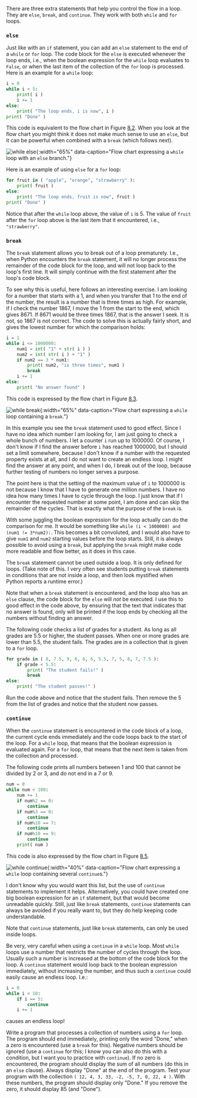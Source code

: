 There are three extra statements that help you control the flow in a
loop. They are `else`, `break`, and `continue`. They work with both
`while` and `for` loops.

### `else`

Just like with an `if` statement, you can add an `else` statement to the
end of a `while` or `for` loop. The code block for the `else` is
executed whenever the loop ends, i.e., when the boolean expression for
the `while` loop evaluates to `False`, or when the last item of the
collection of the `for` loop is processed. Here is an example for a
`while` loop:

```python
i = 0
while i < 5:
    print( i )
    i += 1
else:
    print( "The loop ends, i is now", i )
print( "Done" )
```

This code is equivalent to the flow chart in Figure
<a href="#f:chart5" data-reference-type="ref" data-reference="f:chart5">8.2</a>.
When you look at the flow chart you might think it does not make much
sense to use an `else`, but it can be powerful when combined with a
`break` (which follows next).

![while else](media/Chart5en.png "while else"){:width="65%" data-caption="Flow chart expressing a `while` loop with an `else` branch."}

Here is an example of using `else` for a `for` loop:

```python
for fruit in ( "apple", "orange", "strawberry" ):
    print( fruit )
else:
    print( "The loop ends, fruit is now", fruit )
print( "Done" )
```

Notice that after the `while` loop above, the value of `i` is 5. The
value of `fruit` after the `for` loop above is the last item that it
encountered, i.e., `"strawberry"`.

### `break`

The `break` statement allows you to break out of a loop prematurely.
I.e., when Python encounters the `break` statement, it will no longer
process the remainder of the code block for the loop, and will not loop
back to the loop's first line. It will simply continue with the first
statement after the loop's code block.

To see why this is useful, here follows an interesting exercise. I am
looking for a number that starts with a 1, and when you transfer that 1
to the end of the number, the result is a number that is three times as
high. For example, if I check the number 1867, I move the 1 from the
start to the end, which gives 8671. If 8671 would be three times 1867,
that is the answer I seek. It is not, so 1867 is not correct. The code
to solve this is actually fairly short, and gives the lowest number for
which the comparison holds:

```python
i = 1
while i <= 1000000:
    num1 = int( "1" + str( i ) )
    num2 = int( str( i ) + "1" )
    if num2 == 3 * num1:
        print( num2, "is three times", num1 )
        break
    i += 1
else:
    print( "No answer found" )
```

This code is expressed by the flow chart in Figure
<a href="#f:chart6" data-reference-type="ref" data-reference="f:chart6">8.3</a>.

![while break](media/Chart6en.png "while break"){:width="65%" data-caption="Flow chart expressing a `while` loop containing a `break`."}

In this example you see the `break` statement used to good effect. Since
I have no idea which number I am looking for, I am just going to check a
whole bunch of numbers. I let a counter `i` run up to 1000000. Of
course, I don't know if I find the answer before `i` has reached
1000000, but I should set a limit somewhere, because I don't know if a
number with the requested property exists at all, and I do not want to
create an endless loop. I might find the answer at any point, and when I
do, I break out of the loop, because further testing of numbers no
longer serves a purpose.

The point here is that the setting of the maximum value of `i` to
1000000 is not because I know that I have to generate one million
numbers. I have no idea how many times I have to cycle through the loop.
I just know that if I encounter the requested number at some point, I am
done and can skip the remainder of the cycles. That is exactly what the
purpose of the `break` is.

With some juggling the boolean expression for the loop actually can do
the comparison for me. It would be something like
`while (i < 1000000) and (num1 != 3*num2):`. This becomes a bit
convoluted, and I would also have to give `num1` and `num2` starting
values before the loop starts. Still, it is always possible to avoid
using a `break`, but applying the `break` might make code more readable
and flow better, as it does in this case.

The `break` statement cannot be used outside a loop. It is only defined
for loops. (Take note of this. I very often see students putting `break`
statements in conditions that are not inside a loop, and then look
mystified when Python reports a runtime error.)

Note that when a `break` statement is encountered, and the loop also has
an `else` clause, the code block for the `else` will *not* be executed.
I use this to good effect in the code above, by ensuring that the text
that indicates that no answer is found, only will be printed if the loop
ends by checking all the numbers without finding an answer.

The following code checks a list of grades for a student. As long as all
grades are 5.5 or higher, the student passes. When one or more grades
are lower than 5.5, the student fails. The grades are in a collection
that is given to a `for` loop.

```python
for grade in ( 8, 7.5, 9, 6, 6, 6, 5.5, 7, 5, 8, 7, 7.5 ):
    if grade < 5.5:
        print( "The student fails!" )
        break
else:
    print( "The student passes!" )
```

Run the code above and notice that the student fails. Then remove the 5
from the list of grades and notice that the student now passes.

### `continue`

When the `continue` statement is encountered in the code block of a
loop, the current cycle ends immediately and the code loops back to the
start of the loop. For a `while` loop, that means that the boolean
expression is evaluated again. For a `for` loop, that means that the
next item is taken from the collection and processed.

The following code prints all numbers between 1 and 100 that cannot be
divided by 2 or 3, and do not end in a 7 or 9.

```python
num = 0
while num < 100:
    num += 1
    if num%2 == 0:
        continue
    if num%3 == 0:
        continue
    if num%10 == 7:
        continue
    if num%10 == 9:
        continue
    print( num )
```

This code is also expressed by the flow chart in Figure
<a href="#f:chart7" data-reference-type="ref" data-reference="f:chart7">8.5</a>.

![while continue](media/Chart7.png "while continue"){:width="40%" data-caption="Flow chart expressing a `while` loop containing several `continue`s."}

I don't know why you would want this list, but the use of `continue`
statements to implement it helps. Alternatively, you could have created
one big boolean expression for an `if` statement, but that would become
unreadable quickly. Still, just like `break` statements, `continue`
statements can always be avoided if you really want to, but they do help
keeping code understandable.

Note that `continue` statements, just like `break` statements, can only
be used inside loops.

Be very, very careful when using a `continue` in a `while` loop. Most
`while` loops use a number that restricts the number of cycles through
the loop. Usually such a number is increased at the bottom of the code
block for the loop. A `continue` statement would loop back to the
boolean expression immediately, without increasing the number, and thus
such a `continue` could easily cause an endless loop. I.e.:

```python
i = 0
while i < 10:
    if i == 5:
        continue
    i += 1
```

causes an endless loop!

Write a program that processes a collection of numbers using a `for`
loop. The program should end immediately, printing only the word "Done,"
when a zero is encountered (use a `break` for this). Negative numbers
should be ignored (use a `continue` for this; I know you can also do
this with a condition, but I want you to practice with `continue`). If
no zero is encountered, the program should display the sum of all
numbers (do this in an `else` clause). Always display "Done" at the end
of the program. Test your program with the collection
`( 12, 4, 3, 33, -2, -5, 7, 0, 22, 4 )`. With these numbers, the program
should display only "Done." If you remove the zero, it should display 85
(and "Done").
